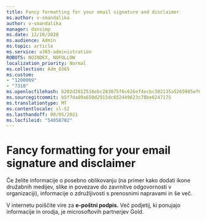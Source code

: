 ```yaml
---
title: Fancy formatting for your email signature and disclaimer
ms.author: v-smandalika
author: v-smandalika
manager: dansimp
ms.date: 12/18/2020
ms.audience: Admin
ms.topic: article
ms.service: o365-administration
ROBOTS: NOINDEX, NOFOLLOW
localization_priority: Normal
ms.collection: Adm_O365
ms.custom:
- "1200009"
- "7310"
ms.openlocfilehash: b202d2812516ebc283075f6c626ef4ecbc382135a5265985ef61aab1c4eedca6
ms.sourcegitcommit: b5f7da89a650d2915dc652449623c78be6247175
ms.translationtype: MT
ms.contentlocale: sl-SI
ms.lasthandoff: 08/05/2021
ms.locfileid: "54058702"
---
```

# <a name="fancy-formatting-for-your-email-signature-and-disclaimer"></a>Fancy formatting for your email signature and disclaimer
Če želite informacije o posebno oblikovanju (na primer kako dodati ikone družabnih medijev, slike in povezave do zavrnitve odgovornosti v organizaciji), informacije o združljivosti s prenosnimi napravami in še več.

V internetu poiščite vire za **e-poštni podpis.** Več podjetij, ki ponujajo informacije in orodja, je microsoftovih partnerjev Gold.
